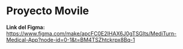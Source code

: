 # Proyecto Movile

**Link del Figma:**  
https://www.figma.com/make/apcFC0E2IHAX6J0gTSGlts/MediTurn-Medical-App?node-id=0-1&t=BM4TSZhtckrpx8Bq-1
